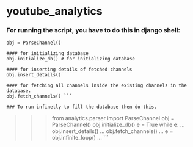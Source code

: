# youtube_analytics

### For running the script, you have to do this in django shell:

```from analytics.parser import ParseChannel
obj = ParseChannel()

#### for initializing database
obj.initialize_db() # for initializing database

#### for inserting details of fetched channels
obj.insert_details() 

#### for fetching all channels inside the existing channels in the database.
obj.fetch_channels() ```

### To run infinetly to fill the database then do this.

```
>>> from analytics.parser import ParseChannel
>>> obj = ParseChannel()
>>> obj.initialize_db()
>>> e = True
>>> while e:
...     obj.insert_details()
...     obj.fetch_channels()
...     e = obj.infinite_loop()
... ```